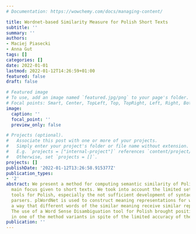 ```yaml
---
# Documentation: https://wowchemy.com/docs/managing-content/

title: Wordnet-based Similarity Measure for Polish Short Texts
subtitle: ''
summary: ''
authors:
- Maciej Piasecki
- Anna Gut
tags: []
categories: []
date: 2022-01-01
lastmod: 2022-01-12T14:26:59+01:00
featured: false
draft: false

# Featured image
# To use, add an image named `featured.jpg/png` to your page's folder.
# Focal points: Smart, Center, TopLeft, Top, TopRight, Left, Right, BottomLeft, Bottom, BottomRight.
image:
  caption: ''
  focal_point: ''
  preview_only: false

# Projects (optional).
#   Associate this post with one or more of your projects.
#   Simply enter your project's folder or file name without extension.
#   E.g. `projects = ["internal-project"]` references `content/project/deep-learning/index.md`.
#   Otherwise, set `projects = []`.
projects: []
publishDate: '2022-01-12T13:26:58.915377Z'
publication_types:
- '2'
abstract: We present a method for computing semantic similarity of Polish text with
  main focus given to short texts. We took into account the limited set of language
  tools for Polish, especially the not sufficient development of syntactic and semantic
  parsers. plWordNet is used to construct meaning representations for words in such
  a way that different words of the similar meaning receive similar representation.
  The use of a Word Sense Disambiguation tool for Polish brought positive results
  in one of the method variants in spite of the limited accuracy of the
publication: ''
---
```

